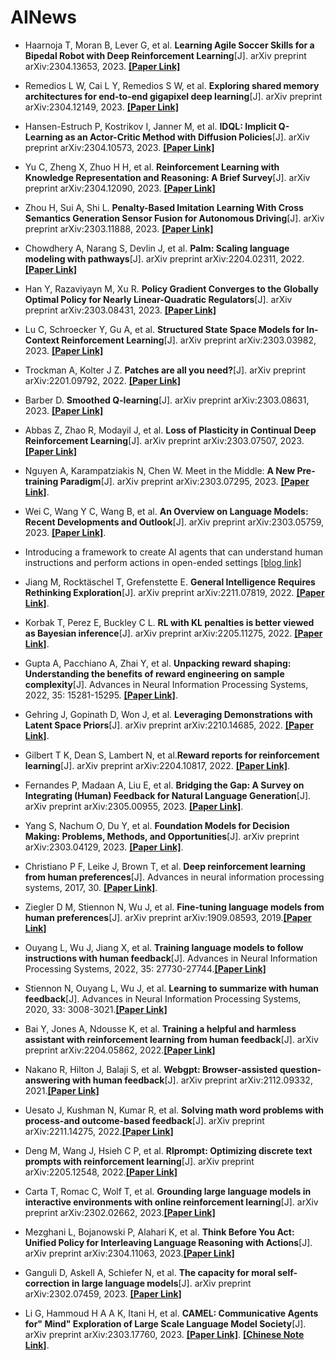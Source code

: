 # AINews

- Haarnoja T, Moran B, Lever G, et al. **Learning Agile Soccer Skills for a Bipedal Robot with Deep Reinforcement Learning**[J]. arXiv preprint arXiv:2304.13653, 2023. [**[Paper Link]**](https://arxiv.org/abs/2304.13653)

- Remedios L W, Cai L Y, Remedios S W, et al. **Exploring shared memory architectures for end-to-end gigapixel deep learning**[J]. arXiv preprint arXiv:2304.12149, 2023. [**[Paper Link]**](https://arxiv.org/abs/2304.12149v1)

- Hansen-Estruch P, Kostrikov I, Janner M, et al. **IDQL: Implicit Q-Learning as an Actor-Critic Method with Diffusion Policies**[J]. arXiv preprint arXiv:2304.10573, 2023. [**[Paper Link]**](https://arxiv.org/abs/2304.10573)

- Yu C, Zheng X, Zhuo H H, et al. **Reinforcement Learning with Knowledge Representation and Reasoning: A Brief Survey**[J]. arXiv preprint arXiv:2304.12090, 2023. [**[Paper Link]**](https://arxiv.org/abs/2304.12090v1)

- Zhou H, Sui A, Shi L. **Penalty-Based Imitation Learning With Cross Semantics Generation Sensor Fusion for Autonomous Driving**[J]. arXiv preprint arXiv:2303.11888, 2023. [**[Paper Link]**](https://arxiv.org/abs/2303.11888v1)

- Chowdhery A, Narang S, Devlin J, et al. **Palm: Scaling language modeling with pathways**[J]. arXiv preprint arXiv:2204.02311, 2022. [**[Paper Link]**](https://arxiv.org/abs/2204.02311)

- Han Y, Razaviyayn M, Xu R. **Policy Gradient Converges to the Globally Optimal Policy for Nearly Linear-Quadratic Regulators**[J]. arXiv preprint arXiv:2303.08431, 2023. [**[Paper Link]**](https://arxiv.org/abs/2303.08431v1)

- Lu C, Schroecker Y, Gu A, et al. **Structured State Space Models for In-Context Reinforcement Learning**[J]. arXiv preprint arXiv:2303.03982, 2023. [**[Paper Link]**](https://arxiv.org/abs/2303.03982)

- Trockman A, Kolter J Z. **Patches are all you need?**[J]. arXiv preprint arXiv:2201.09792, 2022. [**[Paper Link]**](https://openreview.net/forum?id=rAnB7JSMXL)

- Barber D. **Smoothed Q-learning**[J]. arXiv preprint arXiv:2303.08631, 2023. [**[Paper Link]**](https://arxiv.org/abs/2303.08631v1)

- Abbas Z, Zhao R, Modayil J, et al. **Loss of Plasticity in Continual Deep Reinforcement Learning**[J]. arXiv preprint arXiv:2303.07507, 2023. [**[Paper Link]**](https://arxiv.org/abs/2303.07507)

- Nguyen A, Karampatziakis N, Chen W. Meet in the Middle: **A New Pre-training Paradigm**[J]. arXiv preprint arXiv:2303.07295, 2023. [**[Paper Link]**](https://arxiv.org/abs/2303.07295).

- Wei C, Wang Y C, Wang B, et al. **An Overview on Language Models: Recent Developments and Outlook**[J]. arXiv preprint arXiv:2303.05759, 2023. [**[Paper Link]**](https://arxiv.org/abs/2303.05759).
 
- Introducing a framework to create AI agents that can understand human instructions and perform actions in open-ended settings [[blog link]](https://www.deepmind.com/blog/building-interactive-agents-in-video-game-worlds)

- Jiang M, Rocktäschel T, Grefenstette E. **General Intelligence Requires Rethinking Exploration**[J]. arXiv preprint arXiv:2211.07819, 2022. [**[Paper Link]**](https://arxiv.org/abs/2211.07819).

- Korbak T, Perez E, Buckley C L. **RL with KL penalties is better viewed as Bayesian inference**[J]. arXiv preprint arXiv:2205.11275, 2022. [**[Paper Link]**](https://arxiv.org/pdf/2205.11275.pdf).

- Gupta A, Pacchiano A, Zhai Y, et al. **Unpacking reward shaping: Understanding the benefits of reward engineering on sample complexity**[J]. Advances in Neural Information Processing Systems, 2022, 35: 15281-15295. [**[Paper Link]**](https://arxiv.org/abs/2210.09579).

- Gehring J, Gopinath D, Won J, et al. **Leveraging Demonstrations with Latent Space Priors**[J]. arXiv preprint arXiv:2210.14685, 2022. [**[Paper Link]**](https://facebookresearch.github.io/latent-space-priors/).

- Gilbert T K, Dean S, Lambert N, et al.**Reward reports for reinforcement learning**[J]. arXiv preprint arXiv:2204.10817, 2022. [**[Paper Link]**](https://arxiv.org/abs/2204.10817).

- Fernandes P, Madaan A, Liu E, et al. **Bridging the Gap: A Survey on Integrating (Human) Feedback for Natural Language Generation**[J]. arXiv preprint arXiv:2305.00955, 2023. [**[Paper Link]**](https://arxiv.org/abs/2305.00955).

- Yang S, Nachum O, Du Y, et al. **Foundation Models for Decision Making: Problems, Methods, and Opportunities**[J]. arXiv preprint arXiv:2303.04129, 2023. [**[Paper Link]**](https://arxiv.org/pdf/2303.04129.pdf).

- Christiano P F, Leike J, Brown T, et al. **Deep reinforcement learning from human preferences**[J]. Advances in neural information processing systems, 2017, 30. [**[Paper Link]**](https://proceedings.neurips.cc/paper/2017/file/d5e2c0adad503c91f91df240d0cd4e49-Paper.pdf).

- Ziegler D M, Stiennon N, Wu J, et al. **Fine-tuning language models from human preferences**[J]. arXiv preprint arXiv:1909.08593, 2019.[**[Paper Link]**](https://arxiv.org/pdf/1909.08593.pdf)

- Ouyang L, Wu J, Jiang X, et al. **Training language models to follow instructions with human feedback**[J]. Advances in Neural Information Processing Systems, 2022, 35: 27730-27744.[**[Paper Link]**](https://proceedings.neurips.cc/paper_files/paper/2022/file/b1efde53be364a73914f58805a001731-Paper-Conference.pdf)

- Stiennon N, Ouyang L, Wu J, et al. **Learning to summarize with human feedback**[J]. Advances in Neural Information Processing Systems, 2020, 33: 3008-3021.[**[Paper Link]**](https://arxiv.org/pdf/2009.01325.pdf)

- Bai Y, Jones A, Ndousse K, et al. **Training a helpful and harmless assistant with reinforcement learning from human feedback**[J]. arXiv preprint arXiv:2204.05862, 2022.[**[Paper Link]**](https://arxiv.org/pdf/2204.05862)

- Nakano R, Hilton J, Balaji S, et al. **Webgpt: Browser-assisted question-answering with human feedback**[J]. arXiv preprint arXiv:2112.09332, 2021.[**[Paper Link]**](https://arxiv.org/pdf/2112.09332)

- Uesato J, Kushman N, Kumar R, et al. **Solving math word problems with process-and outcome-based feedback**[J]. arXiv preprint arXiv:2211.14275, 2022.[**[Paper Link]**](https://arxiv.org/pdf/2211.14275)

- Deng M, Wang J, Hsieh C P, et al. **Rlprompt: Optimizing discrete text prompts with reinforcement learning**[J]. arXiv preprint arXiv:2205.12548, 2022.[**[Paper Link]**](https://arxiv.org/pdf/2205.12548)

- Carta T, Romac C, Wolf T, et al. **Grounding large language models in interactive environments with online reinforcement learning**[J]. arXiv preprint arXiv:2302.02662, 2023.[**[Paper Link]**](https://arxiv.org/pdf/2302.02662)

- Mezghani L, Bojanowski P, Alahari K, et al. **Think Before You Act: Unified Policy for Interleaving Language Reasoning with Actions**[J]. arXiv preprint arXiv:2304.11063, 2023.[**[Paper Link]**](https://arxiv.org/pdf/2304.11063)

- Ganguli D, Askell A, Schiefer N, et al. **The capacity for moral self-correction in large language models**[J]. arXiv preprint arXiv:2302.07459, 2023. [**[Paper Link]**](https://arxiv.org/abs/2302.07459)

- Li G, Hammoud H A A K, Itani H, et al. **CAMEL: Communicative Agents for" Mind" Exploration of Large Scale Language Model Society**[J]. arXiv preprint arXiv:2303.17760, 2023. [**[Paper Link]**](https://ghli.org/camel.pdf). [**[Chinese Note Link]**](./docs/Papers/CAMEL.md).

